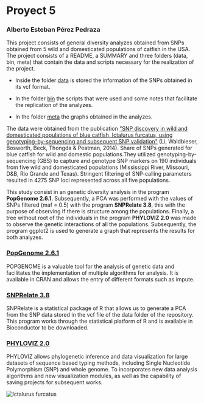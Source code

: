 # Proyect 5

### Alberto Esteban Pérez Pedraza

This project consists of general diversity analyzes obtained from SNPs obtained from 5 wild and domesticated populations of catfish in the USA. The project consists of a README, a SUMMARY and three folders (data, bin, meta) that contain the data and 
scripts necessary for the realization of the project. 

- Inside the folder [data](https://github.com/ALBERTOPP/Tareas_BioinfRepro2019_AEPP/tree/master/ProyectoUnidad5_AEPP./data.) is stored the information of the SNPs obtained in its vcf format. 

- In the folder [bin](https://github.com/ALBERTOPP/Tareas_BioinfRepro2019_AEPP/tree/master/ProyectoUnidad5_AEPP./bin.) the scripts that were used and some notes that facilitate the replication of the analyzes. 

- In the folder [meta](https://github.com/ALBERTOPP/Tareas_BioinfRepro2019_AEPP/tree/master/ProyectoUnidad5_AEPP./meta.) the graphs obtained in the analyzes.

The data were obtained from the publication ["SNP discovery in wild and domesticated populations of blue 
catfish, Ictalurus furcatus, using genotyping-by-sequencing and subsequent SNP validation"](https://www.ncbi.nlm.nih.gov/pubmed/24797164) (Li, Waldbieser, Bosworth, Beck, Thongda & Peatman, 2014). 
Share of SNPs generated for blue catfish for wild and domestic populations.They utilized genotyping-by-sequencing
(GBS) to capture and genotype SNP markers on 190 individuals from five wild and domesticated populations 
(Mississippi River, Missouri, D&B, Rio Grande and Texas). Stringent filtering of SNP-calling parameters 
resulted in 4275 SNP loci represented across all five populations.

This study consist in an genetic diversity analysis  in the program **PopGenome 2.6.1**. Subsequently, a PCA was performed with the values of SNPs filtered (maf = 0.5) with the program **SNPRelate 3.8**, this with the purpose of observing if there is structure among the populations. Finally, a tree without root of the individuals in the program **PHYLOVIZ 2.0** was made to observe the genetic interactions of all the populations. Subsequently, the program ggplot2 is used to generate 
a graph that represents the results for both analyzes.

### [**PopGenome 2.6.1**](https://popgenome.weebly.com/) 
POPGENOME is a valuable tool for the analysis of genetic data and facilitates the implementation of multiple algorithms for analysis. It is available in CRAN and allows the entry of different formats such as impute.

### [**SNPRelate 3.8**](https://bioconductor.org/packages/release/bioc/html/SNPRelate.html)
SNPRelate is a statistical package of R that allows us to generate a PCA from the SNP data stored in the vcf file of the data folder of the repository. This program works through the statistical platform of R and is available in Bioconductor to be downloaded.

### [**PHYLOVIZ 2.0**](http://www.phyloviz.net/)
PHYLOVIZ allows phylogenetic inference and data visualization for large datasets of sequence based typing methods, including Single Nucleotide Polymorphism (SNP) and whole genome. To incorporates new data analysis algorithms and new visualization modules, as well as the capability of saving projects for subsequent works.


![Ictalurus furcatus](https://www.tnaqua.org/images/uploads/our_animals/ID_BlueCatfish_1200x490.jpg "Ictalurus furcatus")



